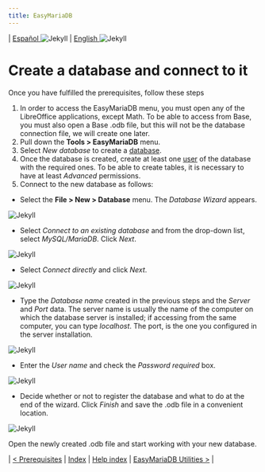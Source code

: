 ```yaml
---
title: EasyMariaDB
---
```


| [ Español ](index.md) ![Jekyll](/img/spain.png) | [ English ](EN_index.md) ![Jekyll](/img/england.png)

# Create a database and connect to it

Once you have fulfilled the prerequisites, follow these steps

1. In order to access the EasyMariaDB menu, you must open any of the LibreOffice applications, except Math. To be able to access from Base, you must also open a Base .odb file, but this will not be the database connection file, we will create one later.
2. Pull down the **Tools > EasyMariaDB** menu.
3. Select _New database_ to create a [database](EN_utilidades.md#new-database).
4. Once the database is created, create at least one [user](EN_utilidades.md#new-user) of the database with the required ones. To be able to create tables, it is necessary to have at least _Advanced_ permissions.
5. Connect to the new database as follows:
  - Select the **File > New > Database** menu. The _Database Wizard_ appears.

![Jekyll](/img/con1.png)

  - Select _Connect to an existing database_ and from the drop-down list, select _MySQL/MariaDB_. Click _Next_.

![Jekyll](/img/con2.png)

  - Select _Connect directly_ and click _Next_.

![Jekyll](/img/con3.png)

  - Type the _Database name_ created in the previous steps and the _Server_ and _Port_ data. The server name is usually the name of the computer on which the database server is installed; if accessing from the same computer, you can type _localhost_. The port, is the one you configured in the server installation.

![Jekyll](/img/con4.png)

  - Enter the _User name_ and check the _Password required_ box.

![Jekyll](/img/con5.png) 

  - Decide whether or not to register the database and what to do at the end of the wizard. Click _Finish_ and save the .odb file in a convenient location.

![Jekyll](/img/con6.png)

Open the newly created .odb file and start working with your new database.

| [< Prerequisites](EN_requisitos.md) | [Index](EN_index.md#index) | [Help index](EN_ayuda.md) | [EasyMariaDB Utilities >](EN_utilidades.md) |
